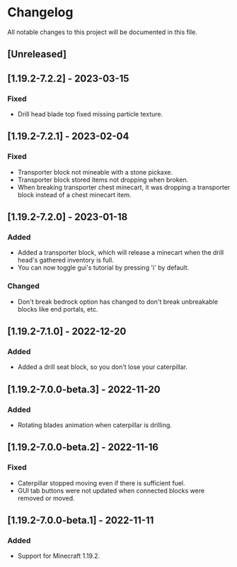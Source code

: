 # Changelog

All notable changes to this project will be documented in this file.

## [Unreleased]

## [1.19.2-7.2.2] - 2023-03-15

### Fixed

- Drill head blade top fixed missing particle texture.

## [1.19.2-7.2.1] - 2023-02-04

### Fixed

- Transporter block not mineable with a stone pickaxe.
- Transporter block stored items not dropping when broken.
- When breaking transporter chest minecart, it was dropping a transporter block instead of a chest minecart item.

## [1.19.2-7.2.0] - 2023-01-18

### Added

- Added a transporter block, which will release a minecart when the drill head's gathered inventory is full.
- You can now toggle gui's tutorial by pressing 'i' by default.

### Changed

- Don't break bedrock option has changed to don't break unbreakable blocks like end portals, etc.

## [1.19.2-7.1.0] - 2022-12-20

### Added

- Added a drill seat block, so you don't lose your caterpillar.

## [1.19.2-7.0.0-beta.3] - 2022-11-20

### Added

- Rotating blades animation when caterpillar is drilling.

## [1.19.2-7.0.0-beta.2] - 2022-11-16

### Fixed

- Caterpillar stopped moving even if there is sufficient fuel.
- GUI tab buttons were not updated when connected blocks were removed or moved.

## [1.19.2-7.0.0-beta.1] - 2022-11-11

### Added

- Support for Minecraft 1.19.2.